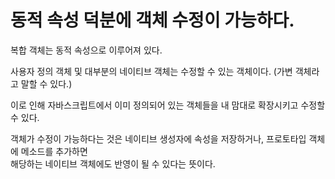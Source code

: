 <h1>동적 속성 덕분에 객체 수정이 가능하다.</h1>
복합 객체는 동적 속성으로 이루어져 있다.

사용자 정의 객체 및 대부분의 네이티브 객체는 수정할 수 있는 객체이다. (가변 객체라고 말할 수 있다.)

이로 인해 자바스크립트에서 이미 정의되어 있는 객체들을 내 맘대로 확장시키고 수정할 수 있다.

객체가 수정이 가능하다는 것은 네이티브 생성자에 속성을 저장하거나, 프로토타입 객체에 메소드를 추가하면<br>
해당하는 네이티브 객체에도 반영이 될 수 있다는 뜻이다.